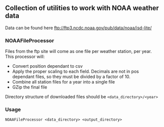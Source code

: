 ## Collection of utilities to work with NOAA weather data

Data can be found here
ftp://ftp3.ncdc.noaa.gov/pub/data/noaa/isd-lite/

### NOAAFileProcessor
Files from the ftp site will come as one file per weather station, per year. This processor will:

- Convert position dependant to csv
- Apply the proper scaling to each field. Decimals are not in pos dependant files, so they must be divided by a factor of 10.
- Combine all station files for a year into a single file
- GZip the final file

Directory structure of downloaded files should be `<data_directory>/<year>`

### Usage

`NOAAFileProcessor <data_directory> <output_directory>` 

